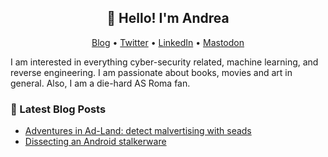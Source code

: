 <h2 align="center">👋 Hello! I'm Andrea</h2>
<p align="center">
  <a href="https://andpalmier.com">Blog</a> •
  <a href="https://twitter.com/andpalmier">Twitter</a> •
  <a href="https://linkedin.com/in/andpalmier">LinkedIn</a> •
  <a href="https://infosec.exchange/@andpalmier">Mastodon</a>
</p>

I am interested in everything cyber-security related, machine learning, and reverse engineering. I am passionate about books, movies and art in general. Also, I am a die-hard AS Roma fan.

### 📝 Latest Blog Posts

<!-- BLOG-POST-LIST:START -->
- [Adventures in Ad-Land: detect malvertising with seads](https://andpalmier.com/posts/seads/)
- [Dissecting an Android stalkerware](https://andpalmier.com/posts/stalkerware-analysis/)
<!-- BLOG-POST-LIST:END -->
